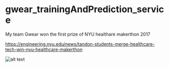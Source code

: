 # gwear_trainingAndPrediction_service
My team Gwear won the first prize of NYU healthare makerthon 2017 

https://engineering.nyu.edu/news/tandon-students-merge-healthcare-tech-win-nyu-healthcare-makerthon

![alt text](https://github.com/theJiangYu/gwear_trainingAndPrediction_service/blob/master/nyu-healthcare-makerthon2017.png)
